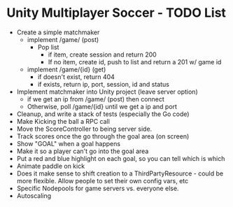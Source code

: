 # Unity Multiplayer Soccer - TODO List

- Create a simple matchmaker
    - implement /game/ (post)
        - Pop list 
            - if item, create session and return 200
            - If no item, create id, push to list and return a 201 w/ game id
    - implement /game/{id} (get)
        - if doesn't exist, return 404
        - if exists, return ip, port, session, id and status
- Implement matchmaker into Unity project (leave server option)
    - if we get an ip from /game/ (post) then connect
    - Otherwise, poll /game/{id} until we get a ip and port
- Cleanup, and write a stack of tests (especially the Go code)
- Make Kicking the ball a RPC call
- Move the ScoreController to being server side.
- Track scores once the go through the goal area (on screen)
- Show "GOAL" when a goal happens
- Make it so a player can't go into the goal area
- Put a red and blue highlight on each goal, so you can tell which is which
- Animate paddle on kick
- Does it make sense to shift creation to a ThirdPartyResource - could be more flexible. Allow people to set their own config vars, etc
- Specific Nodepools for game servers vs. everyone else.
- Autoscaling